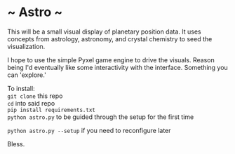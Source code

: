# ~ Astro ~

This will be a small visual display of planetary position data.
It uses concepts from astrology, astronomy, and crystal chemistry to seed the
visualization.

I hope to use the simple Pyxel game engine to drive the visuals. Reason being
I'd eventually like some interactivity with the interface. Something you can
'explore.'

To install:  
`git clone` this repo  
`cd` into said repo  
`pip install requirements.txt`  
`python astro.py` to be guided through the setup for the first time  

`python astro.py --setup` if you need to reconfigure later  

Bless.
